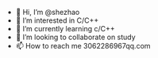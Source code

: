 - 👋 Hi, I’m @shezhao
- 👀 I’m interested in  C/C++
- 🌱 I’m currently learning  c/C++
- 💞️ I’m looking to collaborate on study
- 📫 How to reach me  3062286967qq.com

<!---
shezhao/shezhao is a ✨ special ✨ repository because its `README.md` (this file) appears on your GitHub profile.
You can click the Preview link to take a look at your changes.
--->
